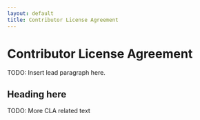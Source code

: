 ```yaml
---
layout: default
title: Contributor License Agreement
---
```

# Contributor License Agreement
<p class="lead">TODO: Insert lead paragraph here.</p>

## Heading here
TODO: More CLA related text
